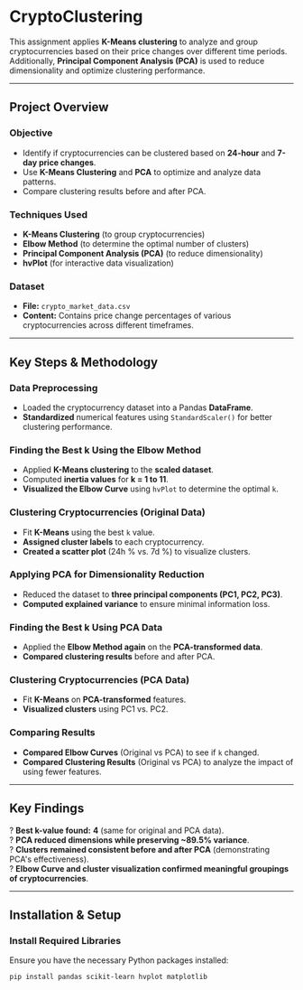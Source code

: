 # CryptoClustering

This assignment applies **K-Means clustering** to analyze and group cryptocurrencies based on their price changes over different time periods. Additionally, **Principal Component Analysis (PCA)** is used to reduce dimensionality and optimize clustering performance.

---

## Project Overview
### **Objective**
- Identify if cryptocurrencies can be clustered based on **24-hour** and **7-day price changes**.
- Use **K-Means Clustering** and **PCA** to optimize and analyze data patterns.
- Compare clustering results before and after PCA.

### **Techniques Used**
- **K-Means Clustering** (to group cryptocurrencies)
- **Elbow Method** (to determine the optimal number of clusters)
- **Principal Component Analysis (PCA)** (to reduce dimensionality)
- **hvPlot** (for interactive data visualization)

### **Dataset**
- **File:** `crypto_market_data.csv`
- **Content:** Contains price change percentages of various cryptocurrencies across different timeframes.

---

## Key Steps & Methodology

### **Data Preprocessing**
- Loaded the cryptocurrency dataset into a Pandas **DataFrame**.
- **Standardized** numerical features using `StandardScaler()` for better clustering performance.

### **Finding the Best k Using the Elbow Method**
- Applied **K-Means clustering** to the **scaled dataset**.
- Computed **inertia values** for **k = 1 to 11**.
- **Visualized the Elbow Curve** using `hvPlot` to determine the optimal `k`.

### **Clustering Cryptocurrencies (Original Data)**
- Fit **K-Means** using the best `k` value.
- **Assigned cluster labels** to each cryptocurrency.
- **Created a scatter plot** (24h % vs. 7d %) to visualize clusters.

### **Applying PCA for Dimensionality Reduction**
- Reduced the dataset to **three principal components (PC1, PC2, PC3)**.
- **Computed explained variance** to ensure minimal information loss.

### **Finding the Best k Using PCA Data**
- Applied the **Elbow Method again** on the **PCA-transformed data**.
- **Compared clustering results** before and after PCA.

### **Clustering Cryptocurrencies (PCA Data)**
- Fit **K-Means** on **PCA-transformed** features.
- **Visualized clusters** using PC1 vs. PC2.

### **Comparing Results**
- **Compared Elbow Curves** (Original vs PCA) to see if `k` changed.
- **Compared Clustering Results** (Original vs PCA) to analyze the impact of using fewer features.

---

## Key Findings
? **Best k-value found:** **4** (same for original and PCA data).  
? **PCA reduced dimensions while preserving ~89.5% variance**.  
? **Clusters remained consistent before and after PCA** (demonstrating PCA's effectiveness).  
? **Elbow Curve and cluster visualization confirmed meaningful groupings of cryptocurrencies**.

---

## Installation & Setup

### **Install Required Libraries**
Ensure you have the necessary Python packages installed:
```bash
pip install pandas scikit-learn hvplot matplotlib